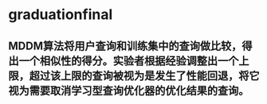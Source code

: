 # graduationfinal
## MDDM算法将用户查询和训练集中的查询做比较，得出一个相似性的得分。实验者根据经验调整出一个上限，超过该上限的查询被视为是发生了性能回退，将它视为需要取消学习型查询优化器的优化结果的查询。
